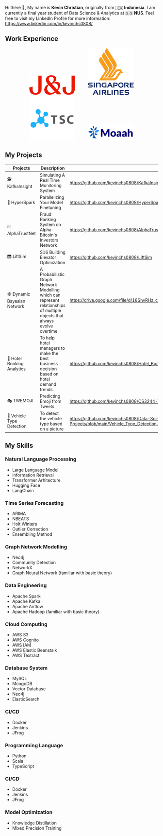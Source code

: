 Hi there 👋, My name is **Kevin Christian**, originally from 🇮🇩 **Indonesia**. I am currently a final year student of Data Science & Analytics at 🇸🇬 **NUS**. Feel free to visit my LinkedIn Profile for more information: https://www.linkedin.com/in/kevinchs0808/

<h2>Work Experience</h2>

<p align="center">
    <a href="https://www.jnj.com/discover-j-j"><img src="./images/JNJ.png" hspace="20" width='150'></a>
    <a href="https://www.singaporeair.com/"><img src="./images/singapore-airlines.png" hspace="20" width='150'></a>
    <a href="https://www.tsc.ai/"><img src="./images/tsc-ai.png" hspace="20" width='150'></a>
    <a href="https://moaah.com/"><img src="./images/moaah.png" hspace="20" width='150'></a>
</p>

<h2>My Projects</h2>

 Projects | Description | Link
 --- | --- | ---
 🕵️ KafkaInsight | Simulating A Real Time Monitoring System | https://github.com/kevinchs0808/KafkaInsight/tree/main
 🔀 HyperSpark | Parallelizing Your Model Finetuning | https://github.com/kevinchs0808/HyperSpark/tree/main
 💹 AlphaTrustNet | Fraud Ranking System on Alpha Bitcoin's Investors Network | https://github.com/kevinchs0808/AlphaTrustNet/tree/main
 🛗 LiftSim | S16 Building Elevator Optimization | https://github.com/kevinchs0808/LiftSim
 🕸️ Dynamic Bayesian Network | A Probabilistic Graph Network Modelling which can represent relationships of multiple objects that always evolve overtime | https://drive.google.com/file/d/18ShvRHz_c6rVNIWSU0lZ3fBtd_PPGbRf/view
 🏨 Hotel Booking Analytics | To help hotel managers to make the best business decision based on hotel demand trends. | https://github.com/kevinchs0808/Hotel_Booking_Analytics/blob/main/Hotel_Booking_Analytics.pdf
 🎭 TWEMOJI | Predicting Emoji from Tweets | https://github.com/kevinchs0808/CS3244-Twemoji/blob/main/Models/BERT.ipynb
 🚗 Vehicle Type Detection | To detect the vehicle type based on a picture | https://github.com/kevinchs0808/Data-Science-Projects/blob/main/Vehicle_Type_Detection.ipynb

<h2>My Skills</h2>

<h3>Natural Language Processing</h3>

- Large Language Model
- Information Retrieval
- Transformer Arhitecture
- Hugging Face
- LangChain

<h3>Time Series Forecasting</h3>

- ARIMA
- NBEATS
- Holt Winters
- Outlier Correction
- Ensembling Method

<h3>Graph Network Modelling</h3>

- Neo4j
- Community Detection
- NetworkX
- Graph Neural Network (familiar with basic theory)

<h3>Data Engineering</h3>

- Apache Spark
- Apache Kafka
- Apache Airflow
- Apache Hadoop (familiar with basic theory)

<h3>Cloud Computing</h3>

- AWS S3
- AWS Cognito
- AWS IAM
- AWS Elastic Beanstalk
- AWS Textract

<h3>Database System</h3>

- MySQL
- MongoDB
- Vector Database
- Neo4j
- ElasticSearch

<h3>CI/CD</h3>

- Docker
- Jenkins
- JFrog

<h3>Programming Language</h3>

- Python
- Scala
- TypeScript

<h3>CI/CD</h3>

- Docker
- Jenkins
- JFrog

<h3>Model Optimization</h3>

- Knowledge Distillation
- Mixed Precision Training

<!--
**kevinchs0808/kevinchs0808** is a ✨ _special_ ✨ repository because its `README.md` (this file) appears on your GitHub profile.

Here are some ideas to get you started:

- 🔭 I’m currently working on ...
- 🌱 I’m currently learning ...
- 👯 I’m looking to collaborate on ...
- 🤔 I’m looking for help with ...
- 💬 Ask me about ...
- 📫 How to reach me: ...
- 😄 Pronouns: ...
- ⚡ Fun fact: ...
-->
